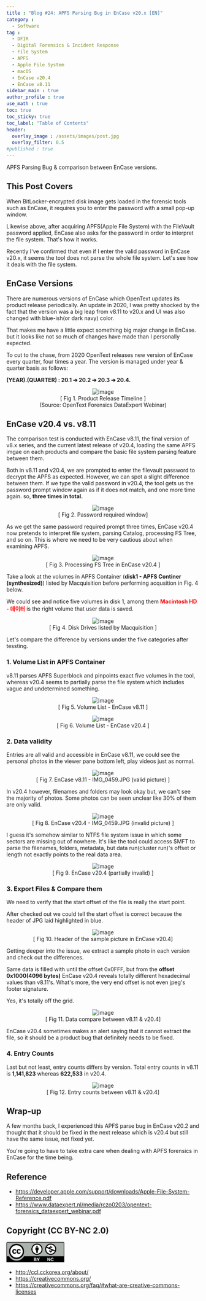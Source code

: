 ```yaml
---
title : "Blog #24: APFS Parsing Bug in EnCase v20.x [EN]"
category :
  - Software
tag : 
  - DFIR
  - Digital Forensics & Incident Response
  - File System
  - APFS
  - Apple File System
  - macOS
  - EnCase v20.4
  - EnCase v8.11
sidebar_main : true
author_profile : true
use_math : true
toc: true
toc_sticky: true
toc_label: "Table of Contents"
header:
  overlay_image : /assets/images/post.jpg
  overlay_filter: 0.5
#published : true
---
```

APFS Parsing Bug & comparison between EnCase versions.


## This Post Covers
When BitLocker-encrypted disk image gets loaded in the forensic tools such as EnCase, it requires you to enter the password with a small pop-up window.

Likewise above, after acquiring APFS(Apple File System) with the FileVault password applied, EnCase also asks for the password in order to interpret the file system. That's how it works.

Recently I've confirmed that even if I enter the valid password in EnCase v20.x, it seems the tool does not parse the whole file system. Let's see how it deals with the file system.


## EnCase Versions
There are numerous versions of EnCase which OpenText updates its product release periodically. An update in 2020, I was pretty shocked by the fact that the version was a big leap from v8.11 to v20.x and UI was also changed with blue-ish(or dark navy) color.

That makes me have a little expect something big major change in EnCase. but it looks like not so much of changes have made than I personally expected.

To cut to the chase, from 2020 OpenText releases new version of EnCase every quarter, four times a year. The version is managed under year & quarter basis as follows:

**(YEAR).(QUARTER) : 20.1 ➔ 20.2 ➔ 20.3 ➔ 20.4.**

<p align="center">
  <img src="https://i.imgur.com/Ob2yMYx.png" alt="image"/>
<br>[ Fig 1. Product Release Timeline ]
<br>(Source: OpenText Forensics DataExpert Webinar) </p>


## EnCase v20.4 vs. v8.11
The comparison test is conducted with EnCase v8.11, the final version of v8.x series, and the current latest release of v20.4, loading the same APFS imgae on each products and compare the basic file system parsing feature between them.

Both in v8.11 and v20.4, we are prompted to enter the filevault password to decrypt the APFS as expected. However, we can spot a slight difference between them. If we type the valid password in v20.4, the tool gets us the password prompt window again as if it does not match, and one more time again. so, **three times in total.**


<p align="center">
  <img src="https://i.imgur.com/5omLpTu.png" alt="image"/>
<br>[ Fig 2. Password required window]</p>

As we get the same password required prompt three times, EnCase v20.4 now pretends to interpret file system, parsing Catalog, processing FS Tree, and so on. This is where we need to be very cautious about when examining APFS.

<p align="center">
  <img src="https://i.imgur.com/ihpp8JY.png" alt="image"/>
<br>[ Fig 3. Processing FS Tree in EnCase v20.4 ]</p>

Take a look at the volumes in APFS Container (**disk1 - APFS Continer (synthesized)**) listed by Macquisition before performing acqusition in Fig. 4 below.

We could see and notice five volumes in disk 1, among them **<span style="color:red">Macintosh HD - 데이터</span>** is the right volume that user data is saved.

<p align="center">
  <img src="https://i.imgur.com/kQdPBMW.png" alt="image"/>
<br>[ Fig 4. Disk Drives listed by Macquisition ]</p>

Let's compare the difference by versions under the five categories after tessting.

### 1. Volume List in APFS Container
v8.11 parses APFS Superblock and pinpoints exact five volumes in the tool, whereas v20.4 seems to partially parse the file system which includes vague and undetermined something.

<p align="center">
  <img src="https://i.imgur.com/fdZcHBC.png" alt="image"/>
<br>[ Fig 5. Volume List - EnCase v8.11 ]</p>

<p align="center">
  <img src="https://i.imgur.com/zSdIJ9u.png" alt="image"/>
<br>[ Fig 6. Volume List - EnCase v20.4 ]</p>


### 2. Data validity
Entries are all valid and accessible in EnCase v8.11, we could see the personal photos in the viewer pane bottom left, play videos just as normal.

<p align="center">
  <img src="https://i.imgur.com/hBosCjR.png" alt="image"/>
<br>[ Fig 7. EnCase v8.11 - IMG_0459.JPG (valid picture) ]</p>

In v20.4 however, filenames and folders may look okay but, we can't see the majority of photos. Some photos can be seen unclear like 30% of them are only valid.

<p align="center">
  <img src="https://i.imgur.com/5S48jBF.png" alt="image"/>
<br>[ Fig 8. EnCase v20.4 - IMG_0459.JPG (invalid picture) ]</p>

I guess it's somehow similar to NTFS file system issue in which some sectors are missing out of nowhere.
It's like the tool could access $MFT to parse the filenames, folders, metadata, but data run(cluster run)'s offset or length not exactly points to the real data area.

<p align="center">
  <img src="https://i.imgur.com/f8LUeYW.png" alt="image"/>
<br>[ Fig 9. EnCase v20.4 (partially invalid) ]</p>


### 3. Export Files & Compare them
We need to verify that the start offset of the file is really the start point.

After checked out we could tell the start offset is correct because the header of JPG laid highlighted in blue.

<p align="center">
  <img src="https://i.imgur.com/oeqSLkf.png" alt="image"/>
<br>[ Fig 10. Header of the sample picture in EnCase v20.4]</p>

Getting deeper into the issue, we extract a sample photo in each version and check out the differences.

Same data is filled with until the offset 0x0FFF, but from the **offset 0x1000(4096 bytes)** EnCase v20.4 reveals totally different hexadecimal values than v8.11's. What's more, the very end offset is not even jpeg's footer signature.

Yes, it's totally off the grid.

<p align="center">
  <img src="https://i.imgur.com/ldnpOBU.png" alt="image"/>
<br>[ Fig 11. Data compare between v8.11 & v20.4]</p>

EnCase v20.4 sometimes makes an alert saying that it cannot extract the file, so it should be a product bug that definitely needs to be fixed.


### 4. Entry Counts
Last but not least, entry counts differs by version. Total entry counts in v8.11 is **1,141,823** whereas **622,533** in v20.4.

<p align="center">
  <img src="https://i.imgur.com/5ft217w.png" alt="image"/>
<br>[ Fig 12. Entry counts between v8.11 & v20.4]</p>


## Wrap-up
A few months back, I experienced this APFS parse bug in EnCase v20.2 and thought that it should be fixed in the next release which is v20.4 but still have the same issue, not fixed yet.

You're going to have to take extra care when dealing with APFS forensics in EnCase for the time being.


## Reference
- <https://developer.apple.com/support/downloads/Apple-File-System-Reference.pdf>
- <https://www.dataexpert.nl/media/rczo0203/opentext-forensics_dataexpert_webinar.pdf>



## Copyright (CC BY-NC 2.0)
<img src="/assets/images/creativecommon_by-nc.png" width="30%" height="30%">

- <http://ccl.cckorea.org/about/>
- <https://creativecommons.org/>
- <https://creativecommons.org/faq/#what-are-creative-commons-licenses>
